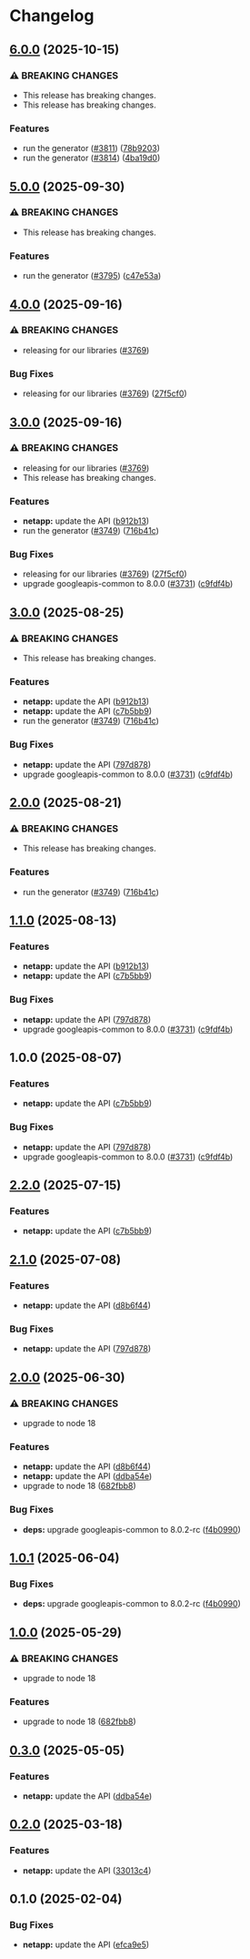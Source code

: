 # Changelog

## [6.0.0](https://github.com/googleapis/google-api-nodejs-client/compare/netapp-v5.0.0...netapp-v6.0.0) (2025-10-15)


### ⚠ BREAKING CHANGES

* This release has breaking changes.
* This release has breaking changes.

### Features

* run the generator ([#3811](https://github.com/googleapis/google-api-nodejs-client/issues/3811)) ([78b9203](https://github.com/googleapis/google-api-nodejs-client/commit/78b9203251a7e2d48bf29657ebd53dcdaba15acf))
* run the generator ([#3814](https://github.com/googleapis/google-api-nodejs-client/issues/3814)) ([4ba19d0](https://github.com/googleapis/google-api-nodejs-client/commit/4ba19d068b2b8deb28d773ebc6a3418f5e4a7162))

## [5.0.0](https://github.com/googleapis/google-api-nodejs-client/compare/netapp-v4.0.0...netapp-v5.0.0) (2025-09-30)


### ⚠ BREAKING CHANGES

* This release has breaking changes.

### Features

* run the generator ([#3795](https://github.com/googleapis/google-api-nodejs-client/issues/3795)) ([c47e53a](https://github.com/googleapis/google-api-nodejs-client/commit/c47e53adc5fabc62081bfcec5c5d5642a0fdbbb2))

## [4.0.0](https://github.com/googleapis/google-api-nodejs-client/compare/netapp-v3.0.0...netapp-v4.0.0) (2025-09-16)


### ⚠ BREAKING CHANGES

* releasing for our libraries ([#3769](https://github.com/googleapis/google-api-nodejs-client/issues/3769))

### Bug Fixes

* releasing for our libraries ([#3769](https://github.com/googleapis/google-api-nodejs-client/issues/3769)) ([27f5cf0](https://github.com/googleapis/google-api-nodejs-client/commit/27f5cf0a0190a5e8e8bf970f7a7cf77c409f093e))

## [3.0.0](https://github.com/googleapis/google-api-nodejs-client/compare/netapp-v2.2.0...netapp-v3.0.0) (2025-09-16)


### ⚠ BREAKING CHANGES

* releasing for our libraries ([#3769](https://github.com/googleapis/google-api-nodejs-client/issues/3769))
* This release has breaking changes.

### Features

* **netapp:** update the API ([b912b13](https://github.com/googleapis/google-api-nodejs-client/commit/b912b136a5edf29024fdc5db811712f361935a13))
* run the generator ([#3749](https://github.com/googleapis/google-api-nodejs-client/issues/3749)) ([716b41c](https://github.com/googleapis/google-api-nodejs-client/commit/716b41cf75e2983777ae1f40f2ef0e01a85bcce3))


### Bug Fixes

* releasing for our libraries ([#3769](https://github.com/googleapis/google-api-nodejs-client/issues/3769)) ([27f5cf0](https://github.com/googleapis/google-api-nodejs-client/commit/27f5cf0a0190a5e8e8bf970f7a7cf77c409f093e))
* upgrade googleapis-common to 8.0.0  ([#3731](https://github.com/googleapis/google-api-nodejs-client/issues/3731)) ([c9fdf4b](https://github.com/googleapis/google-api-nodejs-client/commit/c9fdf4b34d6c9bcf608eee35dd281d4680be9797))

## [3.0.0](https://github.com/googleapis/google-api-nodejs-client/compare/netapp-v2.0.0...netapp-v3.0.0) (2025-08-25)


### ⚠ BREAKING CHANGES

* This release has breaking changes.

### Features

* **netapp:** update the API ([b912b13](https://github.com/googleapis/google-api-nodejs-client/commit/b912b136a5edf29024fdc5db811712f361935a13))
* **netapp:** update the API ([c7b5bb9](https://github.com/googleapis/google-api-nodejs-client/commit/c7b5bb9ec219ee74ae956bae7232a1fd16154df6))
* run the generator ([#3749](https://github.com/googleapis/google-api-nodejs-client/issues/3749)) ([716b41c](https://github.com/googleapis/google-api-nodejs-client/commit/716b41cf75e2983777ae1f40f2ef0e01a85bcce3))


### Bug Fixes

* **netapp:** update the API ([797d878](https://github.com/googleapis/google-api-nodejs-client/commit/797d8784117908c0f6a5ccc681265e7a5067ee67))
* upgrade googleapis-common to 8.0.0  ([#3731](https://github.com/googleapis/google-api-nodejs-client/issues/3731)) ([c9fdf4b](https://github.com/googleapis/google-api-nodejs-client/commit/c9fdf4b34d6c9bcf608eee35dd281d4680be9797))

## [2.0.0](https://github.com/googleapis/google-api-nodejs-client/compare/netapp-v1.1.0...netapp-v2.0.0) (2025-08-21)


### ⚠ BREAKING CHANGES

* This release has breaking changes.

### Features

* run the generator ([#3749](https://github.com/googleapis/google-api-nodejs-client/issues/3749)) ([716b41c](https://github.com/googleapis/google-api-nodejs-client/commit/716b41cf75e2983777ae1f40f2ef0e01a85bcce3))

## [1.1.0](https://github.com/googleapis/google-api-nodejs-client/compare/netapp-v1.0.0...netapp-v1.1.0) (2025-08-13)


### Features

* **netapp:** update the API ([b912b13](https://github.com/googleapis/google-api-nodejs-client/commit/b912b136a5edf29024fdc5db811712f361935a13))
* **netapp:** update the API ([c7b5bb9](https://github.com/googleapis/google-api-nodejs-client/commit/c7b5bb9ec219ee74ae956bae7232a1fd16154df6))


### Bug Fixes

* **netapp:** update the API ([797d878](https://github.com/googleapis/google-api-nodejs-client/commit/797d8784117908c0f6a5ccc681265e7a5067ee67))
* upgrade googleapis-common to 8.0.0  ([#3731](https://github.com/googleapis/google-api-nodejs-client/issues/3731)) ([c9fdf4b](https://github.com/googleapis/google-api-nodejs-client/commit/c9fdf4b34d6c9bcf608eee35dd281d4680be9797))

## 1.0.0 (2025-08-07)


### Features

* **netapp:** update the API ([c7b5bb9](https://github.com/googleapis/google-api-nodejs-client/commit/c7b5bb9ec219ee74ae956bae7232a1fd16154df6))


### Bug Fixes

* **netapp:** update the API ([797d878](https://github.com/googleapis/google-api-nodejs-client/commit/797d8784117908c0f6a5ccc681265e7a5067ee67))
* upgrade googleapis-common to 8.0.0  ([#3731](https://github.com/googleapis/google-api-nodejs-client/issues/3731)) ([c9fdf4b](https://github.com/googleapis/google-api-nodejs-client/commit/c9fdf4b34d6c9bcf608eee35dd281d4680be9797))

## [2.2.0](https://github.com/googleapis/google-api-nodejs-client/compare/netapp-v2.1.0...netapp-v2.2.0) (2025-07-15)


### Features

* **netapp:** update the API ([c7b5bb9](https://github.com/googleapis/google-api-nodejs-client/commit/c7b5bb9ec219ee74ae956bae7232a1fd16154df6))

## [2.1.0](https://github.com/googleapis/google-api-nodejs-client/compare/netapp-v2.0.0...netapp-v2.1.0) (2025-07-08)


### Features

* **netapp:** update the API ([d8b6f44](https://github.com/googleapis/google-api-nodejs-client/commit/d8b6f448171970e851222bb426a1639b58a02d88))


### Bug Fixes

* **netapp:** update the API ([797d878](https://github.com/googleapis/google-api-nodejs-client/commit/797d8784117908c0f6a5ccc681265e7a5067ee67))

## [2.0.0](https://github.com/googleapis/google-api-nodejs-client/compare/netapp-v1.0.1...netapp-v2.0.0) (2025-06-30)


### ⚠ BREAKING CHANGES

* upgrade to node 18

### Features

* **netapp:** update the API ([d8b6f44](https://github.com/googleapis/google-api-nodejs-client/commit/d8b6f448171970e851222bb426a1639b58a02d88))
* **netapp:** update the API ([ddba54e](https://github.com/googleapis/google-api-nodejs-client/commit/ddba54e7ea6593954cbcdfe8cb2e5b9f825b891f))
* upgrade to node 18 ([682fbb8](https://github.com/googleapis/google-api-nodejs-client/commit/682fbb869189ae92b3e9a194d37d0548af0c1f92))


### Bug Fixes

* **deps:** upgrade googleapis-common to 8.0.2-rc ([f4b0990](https://github.com/googleapis/google-api-nodejs-client/commit/f4b099071040cfbcfe4a2e7d487d45ee93b369e0))

## [1.0.1](https://github.com/googleapis/google-api-nodejs-client/compare/netapp-v1.0.0...netapp-v1.0.1) (2025-06-04)


### Bug Fixes

* **deps:** upgrade googleapis-common to 8.0.2-rc ([f4b0990](https://github.com/googleapis/google-api-nodejs-client/commit/f4b099071040cfbcfe4a2e7d487d45ee93b369e0))

## [1.0.0](https://github.com/googleapis/google-api-nodejs-client/compare/netapp-v0.3.0...netapp-v1.0.0) (2025-05-29)


### ⚠ BREAKING CHANGES

* upgrade to node 18

### Features

* upgrade to node 18 ([682fbb8](https://github.com/googleapis/google-api-nodejs-client/commit/682fbb869189ae92b3e9a194d37d0548af0c1f92))

## [0.3.0](https://github.com/googleapis/google-api-nodejs-client/compare/netapp-v0.2.0...netapp-v0.3.0) (2025-05-05)


### Features

* **netapp:** update the API ([ddba54e](https://github.com/googleapis/google-api-nodejs-client/commit/ddba54e7ea6593954cbcdfe8cb2e5b9f825b891f))

## [0.2.0](https://github.com/googleapis/google-api-nodejs-client/compare/netapp-v0.1.0...netapp-v0.2.0) (2025-03-18)


### Features

* **netapp:** update the API ([33013c4](https://github.com/googleapis/google-api-nodejs-client/commit/33013c48e0d7afa430a40eca1dfa4fc4bdbd2343))

## 0.1.0 (2025-02-04)


### Bug Fixes

* **netapp:** update the API ([efca9e5](https://github.com/googleapis/google-api-nodejs-client/commit/efca9e5a144376f8abca22a655e51bc50f352bcb))

